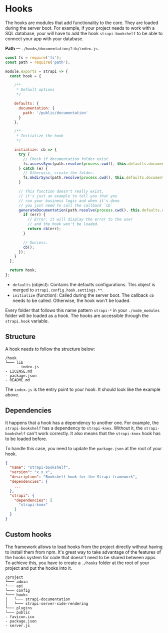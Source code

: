 # Hooks

The hooks are modules that add functionality to the core. They are loaded during the server boot. For example, if your project needs to work with a SQL database, your will have to add the hook `strapi-bookshelf` to be able to connect your app with your database.

**Path —** `./hooks/documentation/lib/index.js`.
```js
const fs = require('fs');
const path = require('path');

module.exports = strapi => {
  const hook = {

    /**
     * Default options
     */

    defaults: {
      documentation: {
        path: '/public/documentation'
      }
    },

    /**
     * Initialize the hook
     */

    initialize: cb => {
      try {
        // Check if documentation folder exist.
        fs.accessSync(path.resolve(process.cwd(), this.defaults.documentation.path));
      } catch (e) {
        // Otherwise, create the folder.
        fs.mkdirSync(path.resolve(process.cwd(), this.defaults.documentation.path));
      }

      // This function doesn't really exist,
      // it's just an example to tell you that you
      // run your business logic and when it's done
      // you just need to call the callback `cb`
      generateDocumentation(path.resolve(process.cwd(), this.defaults.documentation.path), function(err) {
        if (err) {
          // Error: it will display the error to the user
          // and the hook won't be loaded.
          return cb(err);
        }

        // Success.
        cb();
      });
    }
  };

  return hook;
};
```

- `defaults` (object): Contains the defaults configurations. This object is merged to `strapi.config.hook.settings.**`.
- `initialize` (function): Called during the server boot. The callback `cb` needs to be called. Otherwise, the hook won't be loaded.

Every folder that follows this name pattern `strapi-*` in your `./node_modules` folder will be loaded as a hook. The hooks are accessible through the `strapi.hook` variable.

## Structure

A hook needs to follow the structure below:

```
/hook
└─── lib
     - index.js
- LICENSE.md
- package.json
- README.md
```

The `index.js` is the entry point to your hook. It should look like the example above.

## Dependencies

It happens that a hook has a dependency to another one. For example, the `strapi-bookshelf` has a dependency to `strapi-knex`. Without it, the `strapi-bookshelf` can't work correctly. It also means that the `strapi-knex` hook has to be loaded before.

To handle this case, you need to update the `package.json` at the root of your hook.

```json
{
  "name": "strapi-bookshelf",
  "version": "x.x.x",
  "description": "Bookshelf hook for the Strapi framework",
  "dependencies": {
    ...
  },
  "strapi": {
    "dependencies": [
      "strapi-knex"
    ]
  }
}  
```

## Custom hooks

The framework allows to load hooks from the project directly without having to install them from npm. It's great way to take advantage of the features of the hooks system for code that doesn't need to be shared between apps. To achieve this, you have to create a `./hooks` folder at the root of your project and put the hooks into it.

```
/project
└─── admin
└─── api
└─── config
└─── hooks
│   └─── strapi-documentation
│   └─── strapi-server-side-rendering
└─── plugins
└─── public
- favicon.ico
- package.json
- server.js
```
